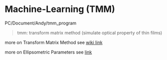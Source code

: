 # Machine-Learning  (TMM)
PC/Document/Andy/tmm_program
> tmm: transform matrix method (simulate optical property of thin films)

more on Transform Matrix Method see [wiki link](https://en.wikipedia.org/wiki/Transfer-matrix_method_(optics))

more on Ellipsometric Parameters see [link](https://film-sense.com/ellipsometry-technology/)
